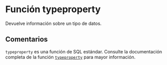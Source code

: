 ﻿---
SidebarGroup: "t"
Autogenerated: true
---

# Función  typeproperty

Devuelve información sobre un tipo de datos.

## Comentarios 

`typeproperty` es una función de SQL estándar. Consulte la documentación completa de la función [`typeproperty`](https://learn.microsoft.com/es-es/sql/t-sql/functions/typeproperty-transact-sql) para mayor información.
